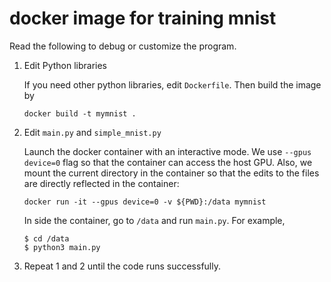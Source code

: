 # docker image for training mnist

Read the following to debug or customize the program.

1. Edit Python libraries

    If you need other python libraries, edit `Dockerfile`.
    Then build the image by
    ```
    docker build -t mymnist .
    ```

1. Edit `main.py` and `simple_mnist.py`

    Launch the docker container with an interactive mode.
    We use `--gpus device=0` flag so that the container can access the host GPU.
    Also, we mount the current directory in the container so that the edits to the files are directly reflected in the container:
    ```
    docker run -it --gpus device=0 -v ${PWD}:/data mymnist
    ```
    In side the container, go to `/data` and run `main.py`.
    For example,
    ```
    $ cd /data
    $ python3 main.py
    ```

1. Repeat 1 and 2 until the code runs successfully.
